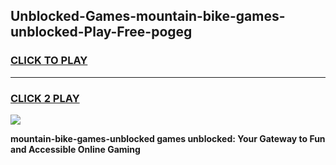 
## Unblocked-Games-mountain-bike-games-unblocked-Play-Free-pogeg
<h3>
<a href="https://premium76.site?title=mountain-bike-games-unblocked&ref=18A">CLICK TO PLAY</a></h3>
<hr>

<h3>
<a href="https://premium76.site?title=mountain-bike-games-unblocked&ref=18A">CLICK 2 PLAY</a>
  
</h3>

<a href="https://premium76.site?title=mountain-bike-games-unblocked&ref=18A"><img src="https://clearcache.store/games.png"></a>


**mountain-bike-games-unblocked games unblocked: Your Gateway to Fun and Accessible Online Gaming**
